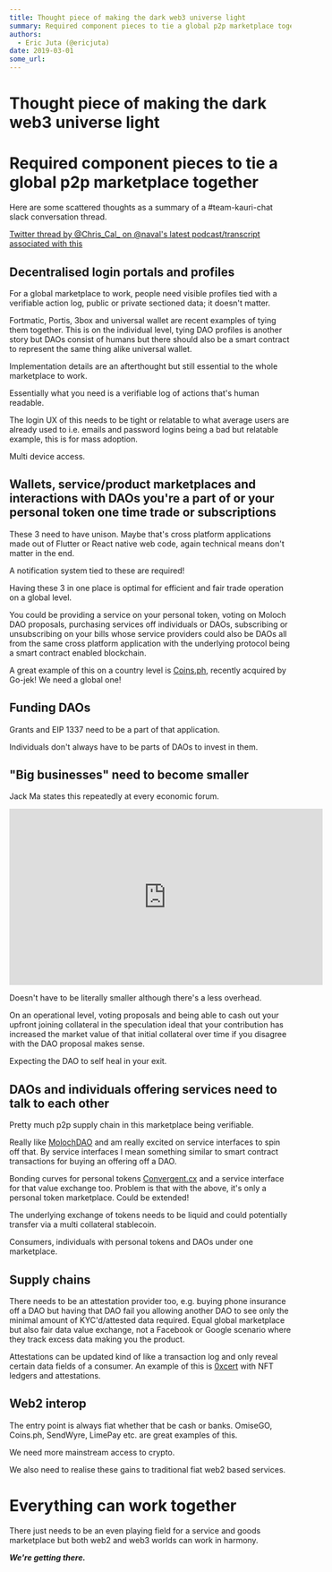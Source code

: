 ```yaml
---
title: Thought piece of making the dark web3 universe light
summary: Required component pieces to tie a global p2p marketplace together Here are some scattered thoughts as a summary of a -team-kauri-chat slack conversation thread. Twitter thread by @Chris_Cal_ on @navals latest podcast/transcript associated with this Decentralised login portals and profiles For a global marketplace to work, people need visible profiles tied with a verifiable action log, public or private sectioned data; it doesnt matter. Fortmatic, Portis, 3box and universal wallet are recent exa
authors:
  - Eric Juta (@ericjuta)
date: 2019-03-01
some_url: 
---
```


# Thought piece of making the dark web3 universe light

# Required component pieces to tie a global p2p marketplace together

Here are some scattered thoughts as a summary of a #team-kauri-chat slack conversation thread.

[Twitter thread by @Chris_Cal_ on @naval's latest podcast/transcript associated with this](https://twitter.com/Chris_Cal_/status/1101347984204288001)

## Decentralised login portals and profiles

For a global marketplace to work, people need visible profiles tied with a verifiable action log, public or private sectioned data; it doesn't matter.

Fortmatic, Portis, 3box and universal wallet are recent examples of tying them together. 
This is on the individual level, tying DAO profiles is another story but DAOs consist of humans but there should also be a smart contract to represent the same thing alike universal wallet.

Implementation details are an afterthought but still essential to the whole marketplace to work.

Essentially what you need is a verifiable log of actions that's human readable.

The login UX of this needs to be tight or relatable to what average users are already used to i.e. emails and password logins being a bad but relatable example, this is for mass adoption.

Multi device access.

## Wallets, service/product marketplaces and interactions with DAOs you're a part of or your personal token one time trade or subscriptions

These 3 need to have unison. Maybe that's cross platform applications made out of Flutter or React native web code, again technical means don't matter in the end.

A notification system tied to these are required!

Having these 3 in one place is optimal for efficient and fair trade operation on a global level. 

You could be providing a service on your personal token, voting on Moloch DAO proposals, purchasing services off 
individuals or DAOs, subscribing or unsubscribing on your bills whose service providers could also be DAOs all from the same cross platform application with the underlying protocol being a smart contract enabled blockchain.

A great example of this on a country level is [Coins.ph](https://coins.ph), recently acquired by Go-jek!
We need a global one!

## Funding DAOs

Grants and EIP 1337 need to be a part of that application. 

Individuals don't always have to be parts of DAOs to invest in them.

## "Big businesses" need to become smaller

Jack Ma states this repeatedly at every economic forum.
<div align="center"><iframe width="560" height="315" src="https://www.youtube.com/embed/Eukcgw1FlG0" frameborder="0" allow="encrypted-media" allowfullscreen></iframe></div>

Doesn't have to be literally smaller although there's a less overhead.

On an operational level, voting proposals and being able to cash out your upfront joining collateral in the speculation ideal that your contribution has increased the market value of that initial collateral over time if you disagree with the DAO proposal makes sense.

Expecting the DAO to self heal in your exit.

## DAOs and individuals offering services need to talk to each other

Pretty much p2p supply chain in this marketplace being verifiable. 

Really like [MolochDAO](https://medium.com/@simondlr/the-moloch-dao-collapsing-the-firm-2a800b3aa2e7) and am really excited on service interfaces to spin off that. 
By service interfaces I mean something similar to smart contract transactions for buying an offering off a DAO.

Bonding curves for personal tokens [Convergent.cx](https://convergent.cx) and a service interface for that value exchange too.
Problem is that with the above, it's only a personal token marketplace. Could be extended!

The underlying exchange of tokens needs to be liquid and could potentially transfer via a multi collateral stablecoin.

Consumers, individuals with personal tokens and DAOs under one marketplace.

## Supply chains

There needs to be an attestation provider too, e.g. buying phone insurance off a DAO but having that DAO fail you allowing another DAO to see only the minimal amount of KYC'd/attested data required.
Equal global marketplace but also fair data value exchange, not a Facebook or Google scenario where they track excess data making you the product.

Attestations can be updated kind of like a transaction log and only reveal certain data fields of a consumer.
An example of this is [0xcert](https://0xcert.org) with NFT ledgers and attestations.

## Web2 interop

The entry point is always fiat whether that be cash or banks.
OmiseGO, Coins.ph, SendWyre, LimePay etc. are great examples of this. 

We need more mainstream access to crypto. 

We also need to realise these gains to traditional fiat web2 based services.

# Everything can work together

There just needs to be an even playing field for a service and goods marketplace but both web2 and web3 worlds can work in harmony.

**_We're getting there._**





